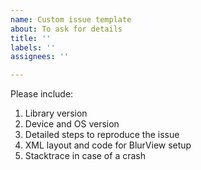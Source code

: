 ```yaml
---
name: Custom issue template
about: To ask for details
title: ''
labels: ''
assignees: ''

---
```


Please include:
1) Library version
2) Device and OS version
3) Detailed steps to reproduce the issue
4) XML layout and code for BlurView setup
5) Stacktrace in case of a crash

